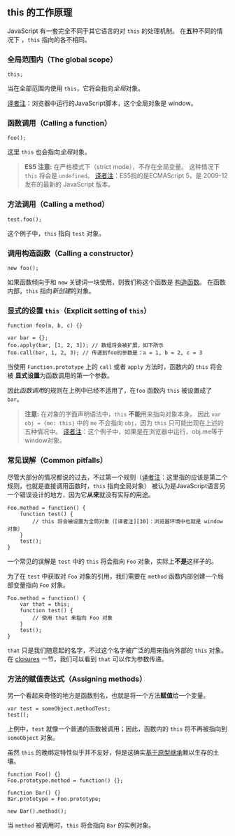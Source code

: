 ﻿## this 的工作原理

JavaScript 有一套完全不同于其它语言的对 `this` 的处理机制。
在**五**种不同的情况下 ，`this` 指向的各不相同。

### 全局范围内（The global scope）

    this;

当在全部范围内使用 `this`，它将会指向*全局*对象。

[译者注][30]：浏览器中运行的JavaScript脚本，这个全局对象是 window。


### 函数调用（Calling a function）

    foo();

这里 `this` 也会指向*全局*对象。

> **ES5 注意:** 在严格模式下（strict mode），不存在全局变量。
> 这种情况下 `this` 将会是 `undefined`。
> [译者注][30]：ES5指的是ECMAScript 5，是 2009-12 发布的最新的 JavaScript 版本。

### 方法调用（Calling a method）

    test.foo(); 

这个例子中，`this` 指向 `test` 对象。

### 调用构造函数（Calling a constructor）

    new foo(); 

如果函数倾向于和 `new` 关键词一块使用，则我们称这个函数是 [构造函数](#constructors)。
在函数内部，`this` 指向*新创建*的对象。

### 显式的设置 `this`（Explicit setting of `this`）

    function foo(a, b, c) {}
                          
    var bar = {};
    foo.apply(bar, [1, 2, 3]); // 数组将会被扩展，如下所示
    foo.call(bar, 1, 2, 3); // 传递到foo的参数是：a = 1, b = 2, c = 3

当使用 `Function.prototype` 上的 `call` 或者 `apply` 方法时，函数内的 `this` 将会被
**显式设置**为函数调用的第一个参数。

因此*函数调用*的规则在上例中已经不适用了，在`foo` 函数内 `this` 被设置成了 `bar`。

> **注意:** 在对象的字面声明语法中，`this` **不能**用来指向对象本身。
> 因此 `var obj = {me: this}` 中的 `me` 不会指向 `obj`，因为 `this` 只可能出现在上述的五种情况中。
> [译者注][30]：这个例子中，如果是在浏览器中运行，obj.me等于window对象。

### 常见误解（Common pitfalls）

尽管大部分的情况都说的过去，不过第一个规则（[译者注][30]：这里指的应该是第二个规则，也就是直接调用函数时，`this` 指向全局对象）
被认为是JavaScript语言另一个错误设计的地方，因为它**从来**就没有实际的用途。

    Foo.method = function() {
        function test() {
            // this 将会被设置为全局对象（[译者注][30]：浏览器环境中也就是 window 对象）
        }
        test();
    }

一个常见的误解是 `test` 中的 `this` 将会指向 `Foo` 对象，实际上**不是**这样子的。

为了在 `test` 中获取对 `Foo` 对象的引用，我们需要在 `method` 函数内部创建一个局部变量指向 `Foo` 对象。

    Foo.method = function() {
        var that = this;
        function test() {
            // 使用 that 来指向 Foo 对象
        }
        test();
    }

`that` 只是我们随意起的名字，不过这个名字被广泛的用来指向外部的 `this` 对象。
在 [closures](#closures) 一节，我们可以看到 `that` 可以作为参数传递。

### 方法的赋值表达式（Assigning methods）

另一个看起来奇怪的地方是函数别名，也就是将一个方法**赋值**给一个变量。

    var test = someObject.methodTest;
    test();

上例中，`test` 就像一个普通的函数被调用；因此，函数内的 `this` 将不再被指向到 `someObject` 对象。

虽然 `this` 的晚绑定特性似乎并不友好，但是这确实[基于原型继承](#prototype)赖以生存的土壤。

    function Foo() {}
    Foo.prototype.method = function() {};

    function Bar() {}
    Bar.prototype = Foo.prototype;

    new Bar().method();

当 `method` 被调用时，`this` 将会指向 `Bar` 的实例对象。


[30]: http://cnblogs.com/sanshi/
